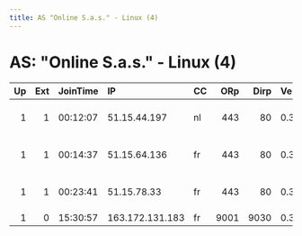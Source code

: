 ```yaml
---
title: AS "Online S.a.s." - Linux (4)
---
```


# AS: "Online S.a.s." - Linux (4)

|   Up |   Ext | JoinTime   | IP              | CC   |   ORp |   Dirp | Version   | Contact                    | Nickname         |   eFamMembers |
|-----:|------:|:-----------|:----------------|:-----|------:|-------:|:----------|:---------------------------|:-----------------|--------------:|
|    1 |     1 | 00:12:07   | 51.15.44.197    | nl   |   443 |     80 | 0.3.0.10  | Babylon Network noc &lt;AT | BabylonNetwork01 |             4 |
|    1 |     1 | 00:14:37   | 51.15.64.136    | fr   |   443 |     80 | 0.3.0.10  | Babylon Network noc &lt;AT | BabylonNetwork03 |             4 |
|    1 |     1 | 00:23:41   | 51.15.78.33     | fr   |   443 |     80 | 0.3.0.10  | Babylon Network noc &lt;AT | BabylonNetwork00 |             4 |
|    1 |     0 | 15:30:57   | 163.172.131.183 | fr   |  9001 |   9030 | 0.3.0.9   | None                       | ONION            |             1 |
